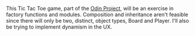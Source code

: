 This Tic Tac Toe game, part of the [Odin Project](https://www.theodinproject.com/courses/javascript/lessons/tic-tac-toe-javascript?ref=lnav), will be an exercise in factory functions and modules. Composition and inheritance aren't feasible since there will only be two, distinct, object types, Board and Player. I'll also be trying to implement dynamism in the UX.